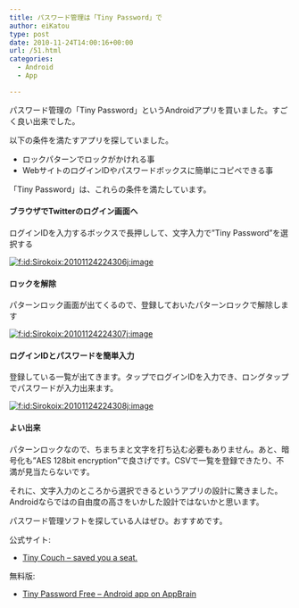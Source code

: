 ```yaml
---
title: パスワード管理は「Tiny Password」で
author: eiKatou
type: post
date: 2010-11-24T14:00:16+00:00
url: /51.html
categories:
  - Android
  - App

---
```

<div class="section">
  <p>
    パスワード管理の「Tiny Password」というAndroidアプリを買いました。すごく良い出来でした。
  </p>
  
  <p>
    以下の条件を満たすアプリを探していました。
  </p>
  
  <ul>
    <li>
      ロックパターンでロックがかけれる事
    </li>
    <li>
      WebサイトのログインIDやパスワードボックスに簡単にコピペできる事
    </li>
  </ul>
  
  <p>
    「Tiny Password」は、これらの条件を満たしています。
  </p>
  
  <h4>
    ブラウザでTwitterのログイン画面へ
  </h4>
  
  <p>
    ログインIDを入力するボックスで長押しして、文字入力で&#8221;Tiny Password&#8221;を選択する
  </p>
  
  <p>
    <a href="http://f.hatena.ne.jp/Sirokoix/20101124224306" class="hatena-fotolife" target="_blank"><img src="http://cdn-ak.f.st-hatena.com/images/fotolife/S/Sirokoix/20101124/20101124224306.jpg" alt="f:id:Sirokoix:20101124224306j:image" title="f:id:Sirokoix:20101124224306j:image" class="hatena-fotolife" /></a>
  </p>
  
  <h4>
    ロックを解除
  </h4>
  
  <p>
    パターンロック画面が出てくるので、登録しておいたパターンロックで解除します
  </p>
  
  <p>
    <a href="http://f.hatena.ne.jp/Sirokoix/20101124224307" class="hatena-fotolife" target="_blank"><img src="http://cdn-ak.f.st-hatena.com/images/fotolife/S/Sirokoix/20101124/20101124224307.jpg" alt="f:id:Sirokoix:20101124224307j:image" title="f:id:Sirokoix:20101124224307j:image" class="hatena-fotolife" /></a>
  </p>
  
  <h4>
    ログインIDとパスワードを簡単入力
  </h4>
  
  <p>
    登録している一覧が出てきます。タップでログインIDを入力でき、ロングタップでパスワードが入力出来ます。
  </p>
  
  <p>
    <a href="http://f.hatena.ne.jp/Sirokoix/20101124224308" class="hatena-fotolife" target="_blank"><img src="http://cdn-ak.f.st-hatena.com/images/fotolife/S/Sirokoix/20101124/20101124224308.jpg" alt="f:id:Sirokoix:20101124224308j:image" title="f:id:Sirokoix:20101124224308j:image" class="hatena-fotolife" /></a>
  </p>
  
  <h4>
    よい出来
  </h4>
  
  <p>
    パターンロックなので、ちまちまと文字を打ち込む必要もありません。あと、暗号化も&#8221;AES 128bit encryption&#8221;で良さげです。CSVで一覧を登録できたり、不満が見当たらないです。
  </p>
  
  <p>
    それに、文字入力のところから選択できるというアプリの設計に驚きました。Androidならではの自由度の高さをいかした設計ではないかと思います。
  </p>
  
  <p>
    パスワード管理ソフトを探している人はぜひ。おすすめです。
  </p>
  
  <p>
    公式サイト:
  </p>
  
  <ul>
    <li>
      <a href="http://tinycouch.com/" target="_blank">Tiny Couch &#8211; saved you a seat.</a>
    </li>
  </ul>
  
  <p>
    無料版:
  </p>
  
  <ul>
    <li>
      <a href="http://www.appbrain.com/app/tiny-password-free/com.tinycouch.android.freepassword" target="_blank">Tiny Password Free &#8211; Android app on AppBrain</a>
    </li>
  </ul>
</div>
